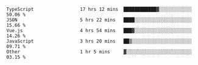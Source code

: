 
<!--
**xy406043/xy406043** is a ✨ _special_ ✨ repository because its `README.md` (this file) appears on your GitHub profile.

Here are some ideas to get you started:

- 🔭 I’m currently working on ...
- 🌱 I’m currently learning ...
- 👯 I’m looking to collaborate on ...
- 🤔 I’m looking for help with ...
- 💬 Ask me about ...
- 📫 How to reach me: ...
- 😄 Pronouns: ...
- ⚡ Fun fact: ...
-->

<!--START_SECTION:waka-->

```text
TypeScript                 17 hrs 12 mins  ████████████▓░░░░░░░░░░░░   50.06 %
JSON                       5 hrs 22 mins   ████░░░░░░░░░░░░░░░░░░░░░   15.66 %
Vue.js                     4 hrs 54 mins   ███▓░░░░░░░░░░░░░░░░░░░░░   14.26 %
JavaScript                 3 hrs 20 mins   ██▒░░░░░░░░░░░░░░░░░░░░░░   09.71 %
Other                      1 hr 5 mins     ▓░░░░░░░░░░░░░░░░░░░░░░░░   03.15 %
```

<!--END_SECTION:waka-->
